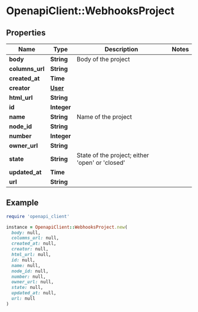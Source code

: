 # OpenapiClient::WebhooksProject

## Properties

| Name | Type | Description | Notes |
| ---- | ---- | ----------- | ----- |
| **body** | **String** | Body of the project |  |
| **columns_url** | **String** |  |  |
| **created_at** | **Time** |  |  |
| **creator** | [**User**](User.md) |  |  |
| **html_url** | **String** |  |  |
| **id** | **Integer** |  |  |
| **name** | **String** | Name of the project |  |
| **node_id** | **String** |  |  |
| **number** | **Integer** |  |  |
| **owner_url** | **String** |  |  |
| **state** | **String** | State of the project; either &#39;open&#39; or &#39;closed&#39; |  |
| **updated_at** | **Time** |  |  |
| **url** | **String** |  |  |

## Example

```ruby
require 'openapi_client'

instance = OpenapiClient::WebhooksProject.new(
  body: null,
  columns_url: null,
  created_at: null,
  creator: null,
  html_url: null,
  id: null,
  name: null,
  node_id: null,
  number: null,
  owner_url: null,
  state: null,
  updated_at: null,
  url: null
)
```

